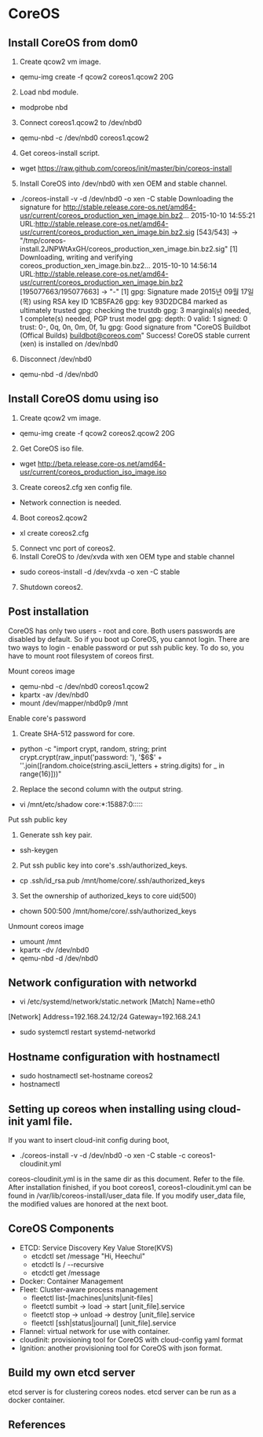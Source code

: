 # CoreOS

## Install CoreOS from dom0
1. Create qcow2 vm image.
* qemu-img create -f qcow2 coreos1.qcow2 20G
2. Load nbd module.
* modprobe nbd
3. Connect coreos1.qcow2 to /dev/nbd0
* qemu-nbd -c /dev/nbd0 coreos1.qcow2
4. Get coreos-install script.
* wget https://raw.github.com/coreos/init/master/bin/coreos-install
5. Install CoreOS into /dev/nbd0 with xen OEM and stable channel.
* ./coreos-install -v -d /dev/nbd0 -o xen -C stable
Downloading the signature for http://stable.release.core-os.net/amd64-usr/current/coreos_production_xen_image.bin.bz2...
2015-10-10 14:55:21 URL:http://stable.release.core-os.net/amd64-usr/current/coreos_production_xen_image.bin.bz2.sig [543/543] -> "/tmp/coreos-install.2JNPWtAxGH/coreos_production_xen_image.bin.bz2.sig" [1]
Downloading, writing and verifying coreos_production_xen_image.bin.bz2...
2015-10-10 14:56:14 URL:http://stable.release.core-os.net/amd64-usr/current/coreos_production_xen_image.bin.bz2 [195077663/195077663] -> "-" [1]
gpg: Signature made 2015년 09월 17일 (목)  using RSA key ID 1CB5FA26
gpg: key 93D2DCB4 marked as ultimately trusted
gpg: checking the trustdb
gpg: 3 marginal(s) needed, 1 complete(s) needed, PGP trust model
gpg: depth: 0  valid:   1  signed:   0  trust: 0-, 0q, 0n, 0m, 0f, 1u
gpg: Good signature from "CoreOS Buildbot (Offical Builds) <buildbot@coreos.com>"
Success! CoreOS stable current (xen) is installed on /dev/nbd0


6. Disconnect /dev/nbd0
* qemu-nbd -d /dev/nbd0


## Install CoreOS domu using iso

1. Create qcow2 vm image.
* qemu-img create -f qcow2 coreos2.qcow2 20G
2. Get CoreOS iso file.
* wget http://beta.release.core-os.net/amd64-usr/current/coreos_production_iso_image.iso
3. Create coreos2.cfg xen config file.
* Network connection is needed.
4. Boot coreos2.qcow2 
* xl create coreos2.cfg
5. Connect vnc port of coreos2.
6. Install CoreOS to /dev/xvda with xen OEM type and stable channel
* sudo coreos-install -d /dev/xvda -o xen -C stable
7. Shutdown coreos2.

## Post installation
CoreOS has only two users - root and core.
Both users passwords are disabled by default.
So if you boot up CoreOS, you cannot login.
There are two ways to login - enable password or put ssh public key.
To do so, you have to mount root filesystem of coreos first.

Mount coreos image
* qemu-nbd -c /dev/nbd0 coreos1.qcow2
* kpartx -av /dev/nbd0
* mount /dev/mapper/nbd0p9 /mnt

Enable core's password
1. Create SHA-512 password for core.
* python -c "import crypt, random, string; print crypt.crypt(raw_input('password: '), '\$6\$' + ''.join([random.choice(string.ascii_letters + string.digits) for _ in range(16)]))"
2.  Replace the second column with the output string.
* vi /mnt/etc/shadow
core:*:15887:0::::: 

Put ssh public key
1. Generate ssh key pair.
* ssh-keygen
2. Put ssh public key into core's .ssh/authorized_keys.
* cp .ssh/id_rsa.pub /mnt/home/core/.ssh/authorized_keys
3. Set the ownership of authorized_keys to core uid(500)
* chown 500:500 /mnt/home/core/.ssh/authorized_keys

Unmount coreos image
* umount /mnt
* kpartx -dv /dev/nbd0
* qemu-nbd -d /dev/nbd0


## Network configuration with networkd
* vi /etc/systemd/network/static.network
[Match]
Name=eth0

[Network]
Address=192.168.24.12/24
Gateway=192.168.24.1

* sudo systemctl restart systemd-networkd

## Hostname configuration with hostnamectl
* sudo hostnamectl set-hostname coreos2
* hostnamectl

## Setting up coreos when installing using cloud-init yaml file.

If you want to insert cloud-init config during boot, 
* ./coreos-install -v -d /dev/nbd0 -o xen -C stable -c coreos1-cloudinit.yml

coreos-cloudinit.yml is in the same dir as this document.
Refer to the file.
After installation finished, if you boot coreos1, 
coreos1-cloudinit.yml can be found in /var/lib/coreos-install/user_data file.
If you modify user_data file, the modified values are honored at the next boot.

## CoreOS Components
* ETCD: Service Discovery Key Value Store(KVS)
  - etcdctl set /message "Hi, Heechul"
  - etcdctl ls / --recursive
  - etcdctl get /message
* Docker: Container Management
* Fleet: Cluster-aware process management
  - fleetctl list-[machines|units|unit-files]
  - fleetctl sumbit -> load -> start [unit_file].service
  - fleetctl stop -> unload -> destroy [unit_file].service
  - fleetctl [ssh|status|journal] [unit_file].service
* Flannel: virtual network for use with container.
* cloudinit: provisioning tool for CoreOS with cloud-config yaml format
* Ignition: another provisioning tool for CoreOS with json format.

## Build my own etcd server
etcd server is for clustering coreos nodes.
etcd server can be run as a docker container.


## References

